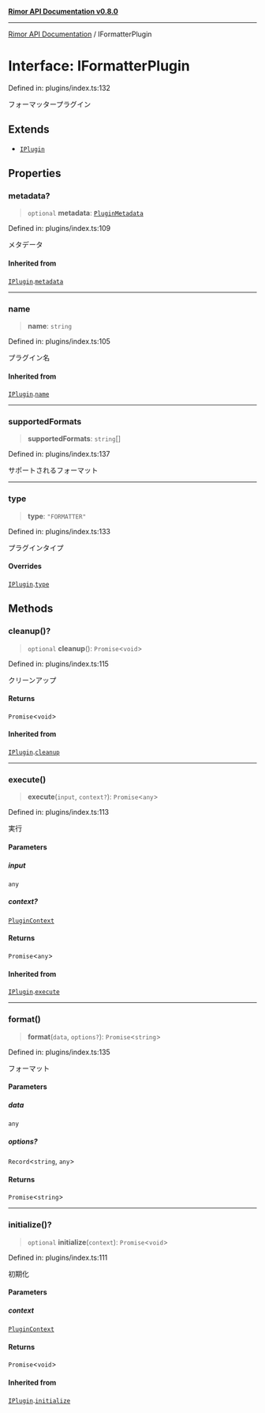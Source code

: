 [**Rimor API Documentation v0.8.0**](../README.md)

***

[Rimor API Documentation](../globals.md) / IFormatterPlugin

# Interface: IFormatterPlugin

Defined in: plugins/index.ts:132

フォーマッタープラグイン

## Extends

- [`IPlugin`](IPlugin.md)

## Properties

### metadata?

> `optional` **metadata**: [`PluginMetadata`](PluginMetadata.md)

Defined in: plugins/index.ts:109

メタデータ

#### Inherited from

[`IPlugin`](IPlugin.md).[`metadata`](IPlugin.md#metadata)

***

### name

> **name**: `string`

Defined in: plugins/index.ts:105

プラグイン名

#### Inherited from

[`IPlugin`](IPlugin.md).[`name`](IPlugin.md#name)

***

### supportedFormats

> **supportedFormats**: `string`[]

Defined in: plugins/index.ts:137

サポートされるフォーマット

***

### type

> **type**: `"FORMATTER"`

Defined in: plugins/index.ts:133

プラグインタイプ

#### Overrides

[`IPlugin`](IPlugin.md).[`type`](IPlugin.md#type)

## Methods

### cleanup()?

> `optional` **cleanup**(): `Promise`\<`void`\>

Defined in: plugins/index.ts:115

クリーンアップ

#### Returns

`Promise`\<`void`\>

#### Inherited from

[`IPlugin`](IPlugin.md).[`cleanup`](IPlugin.md#cleanup)

***

### execute()

> **execute**(`input`, `context?`): `Promise`\<`any`\>

Defined in: plugins/index.ts:113

実行

#### Parameters

##### input

`any`

##### context?

[`PluginContext`](PluginContext.md)

#### Returns

`Promise`\<`any`\>

#### Inherited from

[`IPlugin`](IPlugin.md).[`execute`](IPlugin.md#execute)

***

### format()

> **format**(`data`, `options?`): `Promise`\<`string`\>

Defined in: plugins/index.ts:135

フォーマット

#### Parameters

##### data

`any`

##### options?

`Record`\<`string`, `any`\>

#### Returns

`Promise`\<`string`\>

***

### initialize()?

> `optional` **initialize**(`context`): `Promise`\<`void`\>

Defined in: plugins/index.ts:111

初期化

#### Parameters

##### context

[`PluginContext`](PluginContext.md)

#### Returns

`Promise`\<`void`\>

#### Inherited from

[`IPlugin`](IPlugin.md).[`initialize`](IPlugin.md#initialize)
